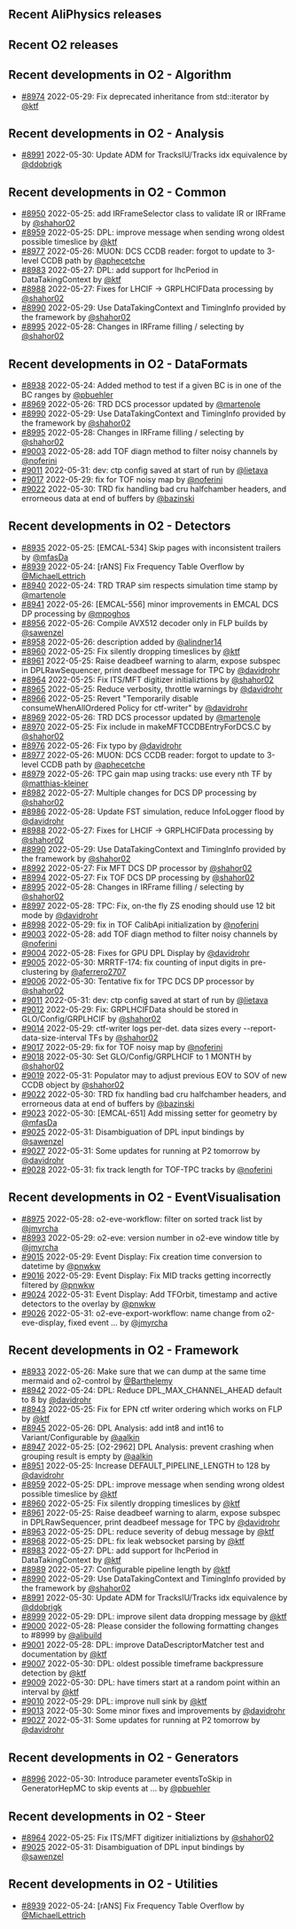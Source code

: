 ## Recent AliPhysics releases
## Recent O2 releases
## Recent developments in O2 - Algorithm
- [\#8974](https://github.com/AliceO2Group/AliceO2/pull/8974) 2022-05-29: Fix deprecated inheritance from std::iterator by [@ktf](https://github.com/ktf)
## Recent developments in O2 - Analysis
- [\#8991](https://github.com/AliceO2Group/AliceO2/pull/8991) 2022-05-30: Update ADM for TracksIU/Tracks idx equivalence by [@ddobrigk](https://github.com/ddobrigk)
## Recent developments in O2 - Common
- [\#8950](https://github.com/AliceO2Group/AliceO2/pull/8950) 2022-05-25: add IRFrameSelector class to validate IR or IRFrame by [@shahor02](https://github.com/shahor02)
- [\#8959](https://github.com/AliceO2Group/AliceO2/pull/8959) 2022-05-25: DPL: improve message when sending wrong oldest possible timeslice by [@ktf](https://github.com/ktf)
- [\#8977](https://github.com/AliceO2Group/AliceO2/pull/8977) 2022-05-26: MUON: DCS CCDB reader: forgot to update to 3-level CCDB path by [@aphecetche](https://github.com/aphecetche)
- [\#8983](https://github.com/AliceO2Group/AliceO2/pull/8983) 2022-05-27: DPL: add support for lhcPeriod in DataTakingContext by [@ktf](https://github.com/ktf)
- [\#8988](https://github.com/AliceO2Group/AliceO2/pull/8988) 2022-05-27: Fixes for LHCIF -> GRPLHCIFData processing by [@shahor02](https://github.com/shahor02)
- [\#8990](https://github.com/AliceO2Group/AliceO2/pull/8990) 2022-05-29: Use DataTakingContext and TimingInfo provided by the framework by [@shahor02](https://github.com/shahor02)
- [\#8995](https://github.com/AliceO2Group/AliceO2/pull/8995) 2022-05-28: Changes in IRFrame filling / selecting by [@shahor02](https://github.com/shahor02)
## Recent developments in O2 - DataFormats
- [\#8938](https://github.com/AliceO2Group/AliceO2/pull/8938) 2022-05-24: Added method to test if a given BC is in one of the BC ranges by [@pbuehler](https://github.com/pbuehler)
- [\#8969](https://github.com/AliceO2Group/AliceO2/pull/8969) 2022-05-26: TRD DCS processor updated by [@martenole](https://github.com/martenole)
- [\#8990](https://github.com/AliceO2Group/AliceO2/pull/8990) 2022-05-29: Use DataTakingContext and TimingInfo provided by the framework by [@shahor02](https://github.com/shahor02)
- [\#8995](https://github.com/AliceO2Group/AliceO2/pull/8995) 2022-05-28: Changes in IRFrame filling / selecting by [@shahor02](https://github.com/shahor02)
- [\#9003](https://github.com/AliceO2Group/AliceO2/pull/9003) 2022-05-28: add TOF diagn method to filter noisy channels by [@noferini](https://github.com/noferini)
- [\#9011](https://github.com/AliceO2Group/AliceO2/pull/9011) 2022-05-31: dev: ctp config saved at start of run by [@lietava](https://github.com/lietava)
- [\#9017](https://github.com/AliceO2Group/AliceO2/pull/9017) 2022-05-29: fix for TOF noisy map by [@noferini](https://github.com/noferini)
- [\#9022](https://github.com/AliceO2Group/AliceO2/pull/9022) 2022-05-30: TRD fix handling bad cru halfchamber headers, and errorneous data at end of buffers by [@bazinski](https://github.com/bazinski)
## Recent developments in O2 - Detectors
- [\#8935](https://github.com/AliceO2Group/AliceO2/pull/8935) 2022-05-25: [EMCAL-534] Skip pages with inconsistent trailers by [@mfasDa](https://github.com/mfasDa)
- [\#8939](https://github.com/AliceO2Group/AliceO2/pull/8939) 2022-05-24: [rANS] Fix Frequency Table Overflow by [@MichaelLettrich](https://github.com/MichaelLettrich)
- [\#8940](https://github.com/AliceO2Group/AliceO2/pull/8940) 2022-05-24: TRD TRAP sim respects simulation time stamp by [@martenole](https://github.com/martenole)
- [\#8941](https://github.com/AliceO2Group/AliceO2/pull/8941) 2022-05-26: [EMCAL-556] minor improvements in EMCAL DCS DP processing by [@mpoghos](https://github.com/mpoghos)
- [\#8956](https://github.com/AliceO2Group/AliceO2/pull/8956) 2022-05-26: Compile AVX512 decoder only in FLP builds by [@sawenzel](https://github.com/sawenzel)
- [\#8958](https://github.com/AliceO2Group/AliceO2/pull/8958) 2022-05-26: description added by [@alindner14](https://github.com/alindner14)
- [\#8960](https://github.com/AliceO2Group/AliceO2/pull/8960) 2022-05-25: Fix silently dropping timeslices by [@ktf](https://github.com/ktf)
- [\#8961](https://github.com/AliceO2Group/AliceO2/pull/8961) 2022-05-25: Raise deadbeef warning to alarm, expose subspec in DPLRawSequencer, print deadbeef message for TPC by [@davidrohr](https://github.com/davidrohr)
- [\#8964](https://github.com/AliceO2Group/AliceO2/pull/8964) 2022-05-25: Fix ITS/MFT digitizer initializtions by [@shahor02](https://github.com/shahor02)
- [\#8965](https://github.com/AliceO2Group/AliceO2/pull/8965) 2022-05-25: Reduce verbosity, throttle warnings by [@davidrohr](https://github.com/davidrohr)
- [\#8966](https://github.com/AliceO2Group/AliceO2/pull/8966) 2022-05-25: Revert "Temporarily disable consumeWhenAllOrdered Policy for ctf-writer" by [@davidrohr](https://github.com/davidrohr)
- [\#8969](https://github.com/AliceO2Group/AliceO2/pull/8969) 2022-05-26: TRD DCS processor updated by [@martenole](https://github.com/martenole)
- [\#8970](https://github.com/AliceO2Group/AliceO2/pull/8970) 2022-05-25: Fix include in makeMFTCCDBEntryForDCS.C by [@shahor02](https://github.com/shahor02)
- [\#8976](https://github.com/AliceO2Group/AliceO2/pull/8976) 2022-05-26: Fix typo by [@davidrohr](https://github.com/davidrohr)
- [\#8977](https://github.com/AliceO2Group/AliceO2/pull/8977) 2022-05-26: MUON: DCS CCDB reader: forgot to update to 3-level CCDB path by [@aphecetche](https://github.com/aphecetche)
- [\#8979](https://github.com/AliceO2Group/AliceO2/pull/8979) 2022-05-26: TPC gain map using tracks: use every nth TF by [@matthias-kleiner](https://github.com/matthias-kleiner)
- [\#8982](https://github.com/AliceO2Group/AliceO2/pull/8982) 2022-05-27: Multiple changes for DCS DP processing by [@shahor02](https://github.com/shahor02)
- [\#8986](https://github.com/AliceO2Group/AliceO2/pull/8986) 2022-05-28: Update FST simulation, reduce InfoLogger flood by [@davidrohr](https://github.com/davidrohr)
- [\#8988](https://github.com/AliceO2Group/AliceO2/pull/8988) 2022-05-27: Fixes for LHCIF -> GRPLHCIFData processing by [@shahor02](https://github.com/shahor02)
- [\#8990](https://github.com/AliceO2Group/AliceO2/pull/8990) 2022-05-29: Use DataTakingContext and TimingInfo provided by the framework by [@shahor02](https://github.com/shahor02)
- [\#8992](https://github.com/AliceO2Group/AliceO2/pull/8992) 2022-05-27: Fix MFT DCS DP processor by [@shahor02](https://github.com/shahor02)
- [\#8994](https://github.com/AliceO2Group/AliceO2/pull/8994) 2022-05-27: Fix TOF DCS DP processing by [@shahor02](https://github.com/shahor02)
- [\#8995](https://github.com/AliceO2Group/AliceO2/pull/8995) 2022-05-28: Changes in IRFrame filling / selecting by [@shahor02](https://github.com/shahor02)
- [\#8997](https://github.com/AliceO2Group/AliceO2/pull/8997) 2022-05-28: TPC: Fix, on-the fly ZS enoding should use 12 bit mode by [@davidrohr](https://github.com/davidrohr)
- [\#8998](https://github.com/AliceO2Group/AliceO2/pull/8998) 2022-05-29: fix in TOF CalibApi initialization by [@noferini](https://github.com/noferini)
- [\#9003](https://github.com/AliceO2Group/AliceO2/pull/9003) 2022-05-28: add TOF diagn method to filter noisy channels by [@noferini](https://github.com/noferini)
- [\#9004](https://github.com/AliceO2Group/AliceO2/pull/9004) 2022-05-28: Fixes for GPU DPL Display by [@davidrohr](https://github.com/davidrohr)
- [\#9005](https://github.com/AliceO2Group/AliceO2/pull/9005) 2022-05-30: MRRTF-174: fix counting of input digits in pre-clustering by [@aferrero2707](https://github.com/aferrero2707)
- [\#9006](https://github.com/AliceO2Group/AliceO2/pull/9006) 2022-05-30: Tentative fix for TPC DCS DP processor by [@shahor02](https://github.com/shahor02)
- [\#9011](https://github.com/AliceO2Group/AliceO2/pull/9011) 2022-05-31: dev: ctp config saved at start of run by [@lietava](https://github.com/lietava)
- [\#9012](https://github.com/AliceO2Group/AliceO2/pull/9012) 2022-05-29: Fix: GRPLHCIFData should be stored in GLO/Config/GRPLHCIF by [@shahor02](https://github.com/shahor02)
- [\#9014](https://github.com/AliceO2Group/AliceO2/pull/9014) 2022-05-29: ctf-writer logs per-det. data sizes every --report-data-size-interval TFs by [@shahor02](https://github.com/shahor02)
- [\#9017](https://github.com/AliceO2Group/AliceO2/pull/9017) 2022-05-29: fix for TOF noisy map by [@noferini](https://github.com/noferini)
- [\#9018](https://github.com/AliceO2Group/AliceO2/pull/9018) 2022-05-30: Set GLO/Config/GRPLHCIF to 1 MONTH by [@shahor02](https://github.com/shahor02)
- [\#9019](https://github.com/AliceO2Group/AliceO2/pull/9019) 2022-05-31: Populator may to adjust previous EOV to SOV of new CCDB object by [@shahor02](https://github.com/shahor02)
- [\#9022](https://github.com/AliceO2Group/AliceO2/pull/9022) 2022-05-30: TRD fix handling bad cru halfchamber headers, and errorneous data at end of buffers by [@bazinski](https://github.com/bazinski)
- [\#9023](https://github.com/AliceO2Group/AliceO2/pull/9023) 2022-05-30: [EMCAL-651] Add missing setter for geometry by [@mfasDa](https://github.com/mfasDa)
- [\#9025](https://github.com/AliceO2Group/AliceO2/pull/9025) 2022-05-31: Disambiguation of DPL input bindings by [@sawenzel](https://github.com/sawenzel)
- [\#9027](https://github.com/AliceO2Group/AliceO2/pull/9027) 2022-05-31: Some updates for running at P2 tomorrow by [@davidrohr](https://github.com/davidrohr)
- [\#9028](https://github.com/AliceO2Group/AliceO2/pull/9028) 2022-05-31: fix track length for TOF-TPC tracks by [@noferini](https://github.com/noferini)
## Recent developments in O2 - EventVisualisation
- [\#8975](https://github.com/AliceO2Group/AliceO2/pull/8975) 2022-05-28: o2-eve-workflow: filter on sorted track list by [@jmyrcha](https://github.com/jmyrcha)
- [\#8993](https://github.com/AliceO2Group/AliceO2/pull/8993) 2022-05-29: o2-eve: version number in o2-eve window title by [@jmyrcha](https://github.com/jmyrcha)
- [\#9015](https://github.com/AliceO2Group/AliceO2/pull/9015) 2022-05-29: Event Display: Fix creation time conversion to datetime by [@pnwkw](https://github.com/pnwkw)
- [\#9016](https://github.com/AliceO2Group/AliceO2/pull/9016) 2022-05-29: Event Display: Fix MID tracks getting incorrectly filtered by [@pnwkw](https://github.com/pnwkw)
- [\#9024](https://github.com/AliceO2Group/AliceO2/pull/9024) 2022-05-31: Event Display: Add TFOrbit, timestamp and active detectors to the overlay by [@pnwkw](https://github.com/pnwkw)
- [\#9026](https://github.com/AliceO2Group/AliceO2/pull/9026) 2022-05-31: o2-eve-export-workflow: name change from o2-eve-display, fixed event … by [@jmyrcha](https://github.com/jmyrcha)
## Recent developments in O2 - Framework
- [\#8933](https://github.com/AliceO2Group/AliceO2/pull/8933) 2022-05-26: Make sure that we can dump at the same time mermaid and o2-control by [@Barthelemy](https://github.com/Barthelemy)
- [\#8942](https://github.com/AliceO2Group/AliceO2/pull/8942) 2022-05-24: DPL: Reduce DPL_MAX_CHANNEL_AHEAD default to 8 by [@davidrohr](https://github.com/davidrohr)
- [\#8943](https://github.com/AliceO2Group/AliceO2/pull/8943) 2022-05-25: Fix for EPN ctf writer ordering which works on FLP by [@ktf](https://github.com/ktf)
- [\#8945](https://github.com/AliceO2Group/AliceO2/pull/8945) 2022-05-26: DPL Analysis: add int8 and int16 to Variant/Configurable by [@aalkin](https://github.com/aalkin)
- [\#8947](https://github.com/AliceO2Group/AliceO2/pull/8947) 2022-05-25: [O2-2962] DPL Analysis: prevent crashing when grouping result is empty by [@aalkin](https://github.com/aalkin)
- [\#8951](https://github.com/AliceO2Group/AliceO2/pull/8951) 2022-05-25: Increase DEFAULT_PIPELINE_LENGTH to 128 by [@davidrohr](https://github.com/davidrohr)
- [\#8959](https://github.com/AliceO2Group/AliceO2/pull/8959) 2022-05-25: DPL: improve message when sending wrong oldest possible timeslice by [@ktf](https://github.com/ktf)
- [\#8960](https://github.com/AliceO2Group/AliceO2/pull/8960) 2022-05-25: Fix silently dropping timeslices by [@ktf](https://github.com/ktf)
- [\#8961](https://github.com/AliceO2Group/AliceO2/pull/8961) 2022-05-25: Raise deadbeef warning to alarm, expose subspec in DPLRawSequencer, print deadbeef message for TPC by [@davidrohr](https://github.com/davidrohr)
- [\#8963](https://github.com/AliceO2Group/AliceO2/pull/8963) 2022-05-25: DPL: reduce severity of debug message by [@ktf](https://github.com/ktf)
- [\#8968](https://github.com/AliceO2Group/AliceO2/pull/8968) 2022-05-25: DPL: fix leak websocket parsing by [@ktf](https://github.com/ktf)
- [\#8983](https://github.com/AliceO2Group/AliceO2/pull/8983) 2022-05-27: DPL: add support for lhcPeriod in DataTakingContext by [@ktf](https://github.com/ktf)
- [\#8989](https://github.com/AliceO2Group/AliceO2/pull/8989) 2022-05-27: Configurable pipeline length by [@ktf](https://github.com/ktf)
- [\#8990](https://github.com/AliceO2Group/AliceO2/pull/8990) 2022-05-29: Use DataTakingContext and TimingInfo provided by the framework by [@shahor02](https://github.com/shahor02)
- [\#8991](https://github.com/AliceO2Group/AliceO2/pull/8991) 2022-05-30: Update ADM for TracksIU/Tracks idx equivalence by [@ddobrigk](https://github.com/ddobrigk)
- [\#8999](https://github.com/AliceO2Group/AliceO2/pull/8999) 2022-05-29: DPL: improve silent data dropping message by [@ktf](https://github.com/ktf)
- [\#9000](https://github.com/AliceO2Group/AliceO2/pull/9000) 2022-05-28: Please consider the following formatting changes to #8999 by [@alibuild](https://github.com/alibuild)
- [\#9001](https://github.com/AliceO2Group/AliceO2/pull/9001) 2022-05-28: DPL: improve DataDescriptorMatcher test and documentation by [@ktf](https://github.com/ktf)
- [\#9007](https://github.com/AliceO2Group/AliceO2/pull/9007) 2022-05-30: DPL: oldest possible timeframe backpressure detection by [@ktf](https://github.com/ktf)
- [\#9009](https://github.com/AliceO2Group/AliceO2/pull/9009) 2022-05-30: DPL: have timers start at a random point within an interval by [@ktf](https://github.com/ktf)
- [\#9010](https://github.com/AliceO2Group/AliceO2/pull/9010) 2022-05-29: DPL: improve null sink by [@ktf](https://github.com/ktf)
- [\#9013](https://github.com/AliceO2Group/AliceO2/pull/9013) 2022-05-30: Some minor fixes and improvements by [@davidrohr](https://github.com/davidrohr)
- [\#9027](https://github.com/AliceO2Group/AliceO2/pull/9027) 2022-05-31: Some updates for running at P2 tomorrow by [@davidrohr](https://github.com/davidrohr)
## Recent developments in O2 - Generators
- [\#8996](https://github.com/AliceO2Group/AliceO2/pull/8996) 2022-05-30: Introduce parameter eventsToSkip in GeneratorHepMC to skip events at … by [@pbuehler](https://github.com/pbuehler)
## Recent developments in O2 - Steer
- [\#8964](https://github.com/AliceO2Group/AliceO2/pull/8964) 2022-05-25: Fix ITS/MFT digitizer initializtions by [@shahor02](https://github.com/shahor02)
- [\#9025](https://github.com/AliceO2Group/AliceO2/pull/9025) 2022-05-31: Disambiguation of DPL input bindings by [@sawenzel](https://github.com/sawenzel)
## Recent developments in O2 - Utilities
- [\#8939](https://github.com/AliceO2Group/AliceO2/pull/8939) 2022-05-24: [rANS] Fix Frequency Table Overflow by [@MichaelLettrich](https://github.com/MichaelLettrich)
